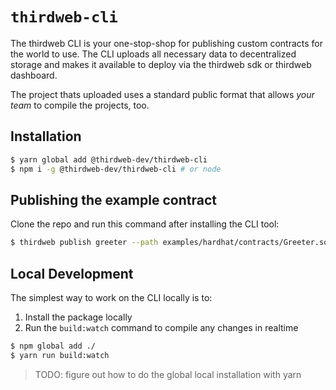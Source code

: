 # `thirdweb-cli`

The thirdweb CLI is your one-stop-shop for publishing custom contracts for the world
to use. The CLI uploads all necessary data to decentralized storage and makes it available
to deploy via the thirdweb sdk or thirdweb dashboard.

The project thats uploaded uses a standard public format that allows _your team_ to
compile the projects, too.

## Installation

```bash
$ yarn global add @thirdweb-dev/thirdweb-cli
$ npm i -g @thirdweb-dev/thirdweb-cli # or node
```

## Publishing the example contract

Clone the repo and run this command after installing the CLI tool:

```bash
$ thirdweb publish greeter --path examples/hardhat/contracts/Greeter.sol
```

## Local Development

The simplest way to work on the CLI locally is to:

1. Install the package locally
2. Run the `build:watch` command to compile any changes in realtime

```bash
$ npm global add ./
$ yarn run build:watch
```

> TODO: figure out how to do the global local installation with yarn
